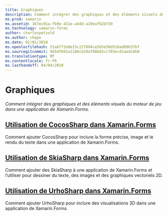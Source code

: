 ```yaml
---
title: Graphiques
description: Comment intégrer des graphiques et des éléments visuels du moteur de jeu dans une application de Xamarin.Forms.
ms.prod: xamarin
ms.assetid: 167ec01a-fb9e-431e-a44d-a10eaf62bf39
ms.technology: xamarin-forms
author: charlespetzold
ms.author: chape
ms.date: 02/01/2018
ms.openlocfilehash: 51ab772e0e15c227094ce5b5e50d516ad09637bf
ms.sourcegitcommit: 945df041e2180cb20af08b83cc703ecd1aedc6b0
ms.translationtype: MT
ms.contentlocale: fr-FR
ms.lasthandoff: 04/04/2018
---
```

# <a name="graphics"></a>Graphiques

_Comment intégrer des graphiques et des éléments visuels du moteur de jeu dans une application de Xamarin.Forms._

## <a name="using-cocossharp-in-xamarinformscocossharpmd"></a>[Utilisation de CocosSharp dans Xamarin.Forms](cocossharp.md)

Comment ajouter CocosSharp pour inclure la forme précise, image et le rendu du texte dans une application de Xamarin.Forms.

## <a name="using-skiasharp-in-xamarinformsskiasharpindexmd"></a>[Utilisation de SkiaSharp dans Xamarin.Forms](skiasharp/index.md)

Comment ajouter des SkiaSharp à une application de Xamarin.Forms et l’utiliser pour dessiner du texte, des images et des graphiques vectoriels 2D.

## <a name="using-urhosharp-in-xamarinformsurhosharpmd"></a>[Utilisation de UrhoSharp dans Xamarin.Forms](urhosharp.md)

Comment ajouter UrhoSharp pour inclure des visualisations 3D dans une application de Xamarin.Forms.

